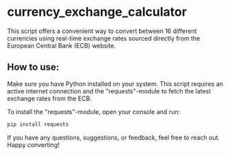 # currency_exchange_calculator
This script offers a convenient way to convert between 16 different currencies using real-time exchange rates sourced directly from the European Central Bank (ECB) website.


How to use:
---
Make sure you have Python installed on your system. This script requires an active internet connection and the "requests"-module to fetch the latest exchange rates from the ECB.

To install the "requests"-module, open your console and run:
```bash
pip install requests
```
If you have any questions, suggestions, or feedback, feel free to reach out. Happy converting!
